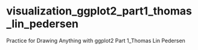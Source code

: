 # visualization_ggplot2_part1_thomas_lin_pedersen
Practice for Drawing Anything with ggplot2 Part 1_Thomas Lin Pedersen
